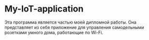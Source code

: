 # My-IoT-application

Эта программа является частью моей дипломной работы. Она представляет из себя приложение для управления самодельными розетками умного дома, работающие по Wi-Fi. 
